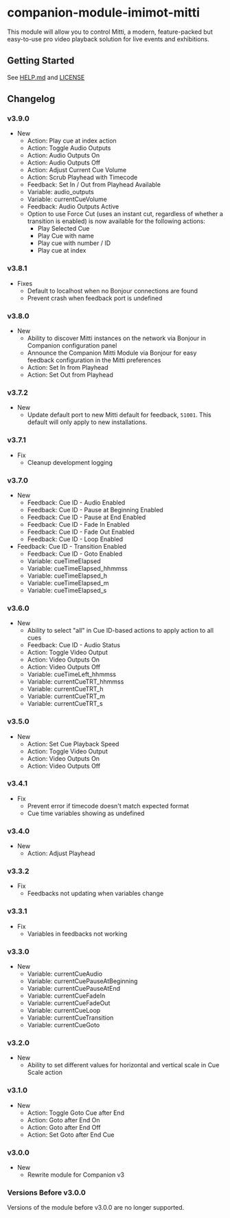 # companion-module-imimot-mitti

This module will allow you to control Mitti, a modern, feature-packed but easy-to-use pro video playback solution for live events and exhibitions.

## Getting Started

See [HELP.md](./companion/HELP.md) and [LICENSE](./LICENSE)

## Changelog

### v3.9.0

- New
  - Action: Play cue at index action
  - Action: Toggle Audio Outputs
  - Action: Audio Outputs On
  - Action: Audio Outputs Off
  - Action: Adjust Current Cue Volume
  - Action: Scrub Playhead with Timecode
  - Feedback: Set In / Out from Playhead Available
  - Variable: audio_outputs
  - Variable: currentCueVolume
  - Feedback: Audio Outputs Active
  - Option to use Force Cut (uses an instant cut, regardless of whether a transition is enabled) is now available for the following actions:
    - Play Selected Cue
    - Play Cue with name
    - Play cue with number / ID
    - Play cue at index

### v3.8.1

- Fixes
  - Default to localhost when no Bonjour connections are found
  - Prevent crash when feedback port is undefined

### v3.8.0

- New
  - Ability to discover Mitti instances on the network via Bonjour in Companion configuration panel
  - Announce the Companion Mitti Module via Bonjour for easy feedback configuration in the Mitti preferences
  - Action: Set In from Playhead
  - Action: Set Out from Playhead

### v3.7.2

- New
  - Update default port to new Mitti default for feedback, `51001`. This default will only apply to new installations.

### v3.7.1

- Fix
  - Cleanup development logging

### v3.7.0

- New
  - Feedback: Cue ID - Audio Enabled
  - Feedback: Cue ID - Pause at Beginning Enabled
  - Feedback: Cue ID - Pause at End Enabled
  - Feedback: Cue ID - Fade In Enabled
  - Feedback: Cue ID - Fade Out Enabled
  - Feedback: Cue ID - Loop Enabled
- Feedback: Cue ID - Transition Enabled
  - Feedback: Cue ID - Goto Enabled
  - Variable: cueTimeElapsed
  - Variable: cueTimeElapsed_hhmmss
  - Variable: cueTimeElapsed_h
  - Variable: cueTimeElapsed_m
  - Variable: cueTimeElapsed_s

### v3.6.0

- New
  - Ability to select "all" in Cue ID-based actions to apply action to all cues
  - Feedback: Cue ID - Audio Status
  - Action: Toggle Video Output
  - Action: Video Outputs On
  - Action: Video Outputs Off
  - Variable: cueTimeLeft_hhmmss
  - Variable: currentCueTRT_hhmmss
  - Variable: currentCueTRT_h
  - Variable: currentCueTRT_m
  - Variable: currentCueTRT_s

### v3.5.0

- New
  - Action: Set Cue Playback Speed
  - Action: Toggle Video Output
  - Action: Video Outputs On
  - Action: Video Outputs Off

### v3.4.1

- Fix
  - Prevent error if timecode doesn't match expected format
  - Cue time variables showing as undefined

### v3.4.0

- New
  - Action: Adjust Playhead

### v3.3.2

- Fix
  - Feedbacks not updating when variables change

### v3.3.1

- Fix
  - Variables in feedbacks not working

### v3.3.0

- New
  - Variable: currentCueAudio
  - Variable: currentCuePauseAtBeginning
  - Variable: currentCuePauseAtEnd
  - Variable: currentCueFadeIn
  - Variable: currentCueFadeOut
  - Variable: currentCueLoop
  - Variable: currentCueTransition
  - Variable: currentCueGoto

### v3.2.0

- New
  - Ability to set different values for horizontal and vertical scale in Cue Scale action

### v3.1.0

- New
  - Action: Toggle Goto Cue after End
  - Action: Goto after End On
  - Action: Goto after End Off
  - Action: Set Goto after End Cue

### v3.0.0

- New
  - Rewrite module for Companion v3

### Versions Before v3.0.0

Versions of the module before v3.0.0 are no longer supported.
